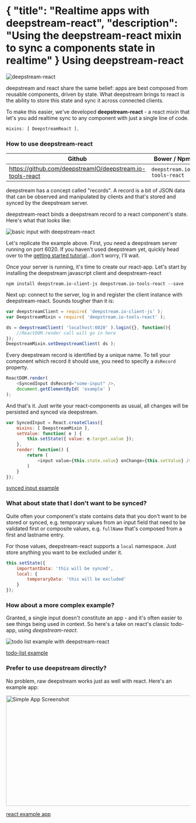 {
	"title": "Realtime apps with deepstream-react",
	"description": "Using the deepstream-react mixin to sync a components state in realtime"
}
Using deepstream-react
=================================================

![deepstream-react](../assets/images/react/deepstream-react.png)

deepstream and react share the same belief: apps are best composed from reusable components, driven by state. What deepstream brings to react is the ability to store this state and sync it across connected clients.

To make this easier, we've developed **deepstream-react** - a react mixin that let's you add realtime sync to any component with just a single line of code.

```javascript
mixins: [ DeepstreamReact ],
```

### How to use deepstream-react
<table class="mini space">
    <thead>
        <tr>
            <th><i class="fa fa-github"></i>Github</th>
            <th><i class="fa fa-cube"></i>Bower / Npm</th>
        </tr>
    </thead>
    <tbody>
        <tr>
            <td>
                <a href="https://github.com/deepstreamIO/deepstream.io-tools-react">
                    https://github.com/deepstreamIO/deepstream.io-tools-react
                </a>
            </td>
            <td><code>deepstream.io-tools-react</code></td>
        </tr>
    </tbody>
</table>

deepstream has a concept called "records". A record is a bit of JSON data that can be observed and manipulated by clients and that's stored and synced by the deepstream server.

deepstream-react binds a deepstream record to a react component's state. Here's what that looks like:

<img width="" src="../assets/images/react/basic-react-input.gif" alt="basic input with deepstream-react" />

Let's replicate the example above. First, you need a deepstream server running on port 6020. If you haven't used deepstream yet, quickly head over to the [getting started tutorial](getting-started.html)...don't worry, I'll wait.

Once your server is running, it's time to create our react-app. Let's start by installing the deepstream javascript client and deepstream-react

```
npm install deepstream.io-client-js deepstream.io-tools-react --save
```

Next up: connect to the server, log in and register the client instance with deepstream-react. Sounds tougher than it is:

```javascript
var deepstreamClient = require( 'deepstream.io-client-js' );
var DeepstreamMixin = require( 'deepstream.io-tools-react' );

ds = deepstreamClient( 'localhost:6020' ).login({}, function(){
    //ReactDOM.render call will go in here
});
DeepstreamMixin.setDeepstreamClient( ds );
```

Every deepstream record is identified by a unique name. To tell your component which record it should use, you need to specify a `dsRecord` property.

```javascript
ReactDOM.render(
    <SyncedInput dsRecord="some-input" />,
    document.getElementById( 'example' )
);
```

And that's it. Just write your react-components as usual, all changes will be persisted and synced via deepstream.

```javascript
var SyncedInput = React.createClass({
    mixins: [ DeepstreamMixin ],
    setValue: function( e ) {
        this.setState({ value: e.target.value });
    },
    render: function() {
        return (
            <input value={this.state.value} onChange={this.setValue} />
        )
    }
});
```
<a class="mega" href="https://github.com/deepstreamIO/ds-tutorial-react/tree/master/synced-input"><i class="fa fa-github"></i>synced input example</a>


### What about state that I don't want to be synced?
Quite often your component's state contains data that you don't want to be stored or synced, e.g. temporary values from an input field that need to be validated first or composite values, e.g. `fullName` that's composed from a first and lastname entry.

For those values, deepstream-react supports a `local` namespace. Just store anything you want to be excluded under it.

```javascript
this.setState({
    importantData: 'this will be synced',
    local: {
        temporaryData: 'this will be excluded'
    }
});
```

### How about a more complex example?
Granted, a single input doesn't constitute an app - and it's often easier to see things being used in context. So here's a take on react's classic todo-app, using *deepstream-react*.

<img width="" src="../assets/images/react/complex-react-example.gif" alt="todo list example with deepstream-react" />

<a class="mega" href="https://github.com/deepstreamIO/ds-tutorial-react/tree/master/todo-list"><i class="fa fa-github"></i>todo-list example</a>

### Prefer to use deepstream directly?
No problem, raw deepstream works just as well with react. Here's an example app:
<div class="img-container">
	<img class="tutorial" width="602" height="302" src="../assets/images/simple-app.png" alt="Simple App Screenshot" />
</div>

<a class="mega" href="//github.com/deepstreamIO/ds-demo-simple-app-react"><i class="fa fa-github"></i>react example app</a>
